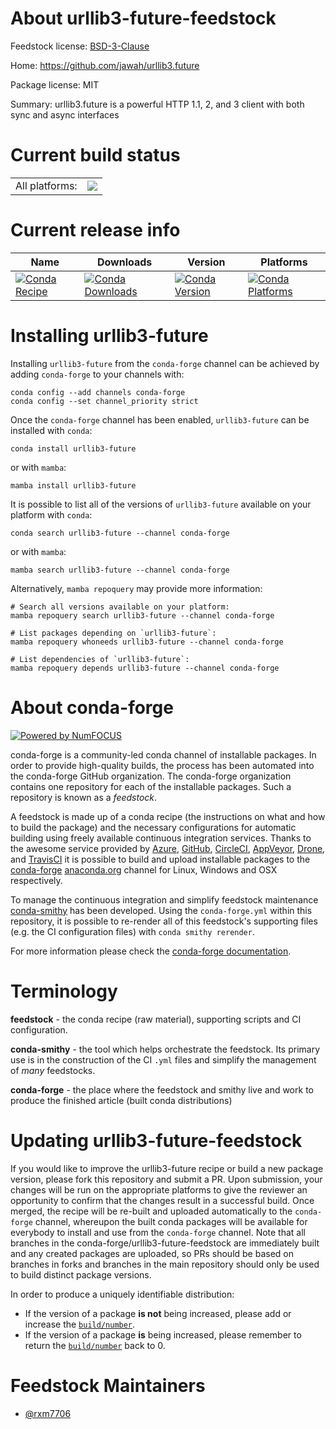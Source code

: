About urllib3-future-feedstock
==============================

Feedstock license: [BSD-3-Clause](https://github.com/conda-forge/urllib3-future-feedstock/blob/main/LICENSE.txt)

Home: https://github.com/jawah/urllib3.future

Package license: MIT

Summary: urllib3.future is a powerful HTTP 1.1, 2, and 3 client with both sync and async interfaces

Current build status
====================


<table><tr><td>All platforms:</td>
    <td>
      <a href="https://dev.azure.com/conda-forge/feedstock-builds/_build/latest?definitionId=23568&branchName=main">
        <img src="https://dev.azure.com/conda-forge/feedstock-builds/_apis/build/status/urllib3-future-feedstock?branchName=main">
      </a>
    </td>
  </tr>
</table>

Current release info
====================

| Name | Downloads | Version | Platforms |
| --- | --- | --- | --- |
| [![Conda Recipe](https://img.shields.io/badge/recipe-urllib3--future-green.svg)](https://anaconda.org/conda-forge/urllib3-future) | [![Conda Downloads](https://img.shields.io/conda/dn/conda-forge/urllib3-future.svg)](https://anaconda.org/conda-forge/urllib3-future) | [![Conda Version](https://img.shields.io/conda/vn/conda-forge/urllib3-future.svg)](https://anaconda.org/conda-forge/urllib3-future) | [![Conda Platforms](https://img.shields.io/conda/pn/conda-forge/urllib3-future.svg)](https://anaconda.org/conda-forge/urllib3-future) |

Installing urllib3-future
=========================

Installing `urllib3-future` from the `conda-forge` channel can be achieved by adding `conda-forge` to your channels with:

```
conda config --add channels conda-forge
conda config --set channel_priority strict
```

Once the `conda-forge` channel has been enabled, `urllib3-future` can be installed with `conda`:

```
conda install urllib3-future
```

or with `mamba`:

```
mamba install urllib3-future
```

It is possible to list all of the versions of `urllib3-future` available on your platform with `conda`:

```
conda search urllib3-future --channel conda-forge
```

or with `mamba`:

```
mamba search urllib3-future --channel conda-forge
```

Alternatively, `mamba repoquery` may provide more information:

```
# Search all versions available on your platform:
mamba repoquery search urllib3-future --channel conda-forge

# List packages depending on `urllib3-future`:
mamba repoquery whoneeds urllib3-future --channel conda-forge

# List dependencies of `urllib3-future`:
mamba repoquery depends urllib3-future --channel conda-forge
```


About conda-forge
=================

[![Powered by
NumFOCUS](https://img.shields.io/badge/powered%20by-NumFOCUS-orange.svg?style=flat&colorA=E1523D&colorB=007D8A)](https://numfocus.org)

conda-forge is a community-led conda channel of installable packages.
In order to provide high-quality builds, the process has been automated into the
conda-forge GitHub organization. The conda-forge organization contains one repository
for each of the installable packages. Such a repository is known as a *feedstock*.

A feedstock is made up of a conda recipe (the instructions on what and how to build
the package) and the necessary configurations for automatic building using freely
available continuous integration services. Thanks to the awesome service provided by
[Azure](https://azure.microsoft.com/en-us/services/devops/), [GitHub](https://github.com/),
[CircleCI](https://circleci.com/), [AppVeyor](https://www.appveyor.com/),
[Drone](https://cloud.drone.io/welcome), and [TravisCI](https://travis-ci.com/)
it is possible to build and upload installable packages to the
[conda-forge](https://anaconda.org/conda-forge) [anaconda.org](https://anaconda.org/)
channel for Linux, Windows and OSX respectively.

To manage the continuous integration and simplify feedstock maintenance
[conda-smithy](https://github.com/conda-forge/conda-smithy) has been developed.
Using the ``conda-forge.yml`` within this repository, it is possible to re-render all of
this feedstock's supporting files (e.g. the CI configuration files) with ``conda smithy rerender``.

For more information please check the [conda-forge documentation](https://conda-forge.org/docs/).

Terminology
===========

**feedstock** - the conda recipe (raw material), supporting scripts and CI configuration.

**conda-smithy** - the tool which helps orchestrate the feedstock.
                   Its primary use is in the construction of the CI ``.yml`` files
                   and simplify the management of *many* feedstocks.

**conda-forge** - the place where the feedstock and smithy live and work to
                  produce the finished article (built conda distributions)


Updating urllib3-future-feedstock
=================================

If you would like to improve the urllib3-future recipe or build a new
package version, please fork this repository and submit a PR. Upon submission,
your changes will be run on the appropriate platforms to give the reviewer an
opportunity to confirm that the changes result in a successful build. Once
merged, the recipe will be re-built and uploaded automatically to the
`conda-forge` channel, whereupon the built conda packages will be available for
everybody to install and use from the `conda-forge` channel.
Note that all branches in the conda-forge/urllib3-future-feedstock are
immediately built and any created packages are uploaded, so PRs should be based
on branches in forks and branches in the main repository should only be used to
build distinct package versions.

In order to produce a uniquely identifiable distribution:
 * If the version of a package **is not** being increased, please add or increase
   the [``build/number``](https://docs.conda.io/projects/conda-build/en/latest/resources/define-metadata.html#build-number-and-string).
 * If the version of a package **is** being increased, please remember to return
   the [``build/number``](https://docs.conda.io/projects/conda-build/en/latest/resources/define-metadata.html#build-number-and-string)
   back to 0.

Feedstock Maintainers
=====================

* [@rxm7706](https://github.com/rxm7706/)

